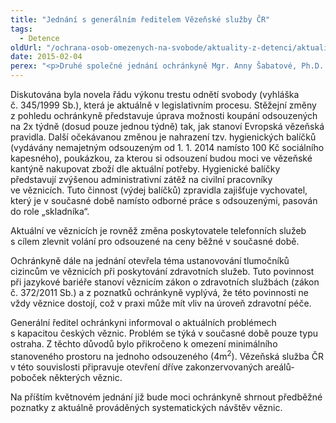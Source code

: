 ```yaml
---
title: "Jednání s generálním ředitelem Vězeňské služby ČR"
tags:
  - Detence
oldUrl: "/ochrana-osob-omezenych-na-svobode/aktuality-z-detenci/aktuality-z-detenci-2015/jednani-s-generalnim-reditelem-vezenske-sluzby-cr/"
date: 2015-02-04
perex: "<p>Druhé společné jednání ochránkyně Mgr. Anny Šabatové, Ph.D. a generálního ředitele Vězeňské služby ČR brig. gen. PhDr. Pavla Ondráška proběhlo dne 23. 1. 2015 v Brně.</p>"
---
```


<!-- imported from the old website -->

<p>Diskutována byla novela řádu výkonu trestu odnětí svobody (vyhláška č. 345/1999 Sb.), která je aktuálně v legislativním procesu. Stěžejní změny z pohledu ochránkyně představuje úprava možnosti koupání odsouzených na 2x týdně (dosud pouze jednou týdně) tak, jak stanoví Evropská vězeňská pravidla. Další očekávanou změnou je nahrazení tzv. hygienických balíčků (vydávány nemajetným odsouzeným od 1. 1. 2014 namísto 100 Kč sociálního kapesného), poukázkou, za kterou si odsouzení budou moci ve vězeňské kantýně nakupovat zboží dle aktuální potřeby. Hygienické balíčky představují zvýšenou administrativní zátěž na civilní pracovníky ve věznicích. Tuto činnost (výdej balíčků) zpravidla zajišťuje vychovatel, který je v současné době namísto odborné práce s odsouzenými, pasován do role „skladníka“.</p><p>Aktuální ve věznicích je rovněž změna poskytovatele telefonních služeb s cílem zlevnit volání pro odsouzené na ceny běžné v současné době.</p><p>Ochránkyně dále na jednání otevřela téma ustanovování tlumočníků cizincům ve věznicích při poskytování zdravotních služeb. Tuto povinnost při jazykové bariéře stanoví věznicím zákon o zdravotních službách (zákon č. 372/2011 Sb.) a z poznatků ochránkyně vyplývá, že této povinnosti ne vždy věznice dostojí, což v praxi může mít vliv na úroveň zdravotní péče.</p><p>Generální ředitel ochránkyni informoval o aktuálních problémech s kapacitou českých věznic. Problém se týká v současné době pouze typu ostraha. Z těchto důvodů bylo přikročeno k omezení minimálního stanoveného prostoru na jednoho odsouzeného (4m<sup>2</sup>). Vězeňská služba ČR v této souvislosti připravuje otevření dříve zakonzervovaných areálů-poboček některých věznic.</p><p>Na příštím květnovém jednání již bude moci ochránkyně shrnout předběžné poznatky z aktuálně prováděných systematických návštěv věznic.</p>
